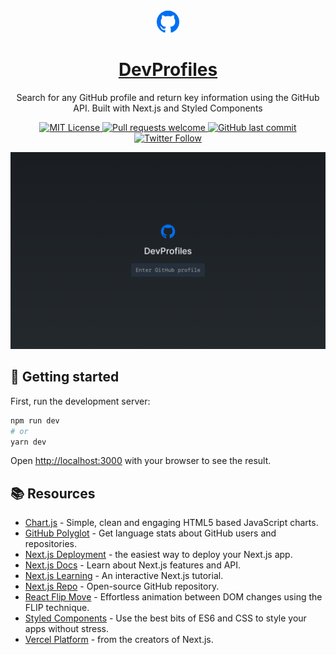 <div align="center">
  <img src="static/favicons/apple-touch-icon.png" width="36" height="36" />
  <h1>
    <a href="https://profiles.gattuso.dev" rel="_blank"
      rel="noopener noreferrer nofollow">
      DevProfiles
    </a>
  </h1>
  <p align="center">
    Search for any GitHub profile and return key information using the GitHub API. Built with Next.js and Styled Components
  </p>
  <p align="center">
    <a href="https://github.com/josephgattuso/dev-profiles/blob/main/LICENSE">
      <img alt="MIT License"
        src="https://img.shields.io/badge/license-MIT-green?style=flat-square" />
    </a>
    <a href="https://github.com/josephgattuso/dev-profiles/pulls">
      <img alt="Pull requests welcome"
        src="https://img.shields.io/badge/PRs-welcome-blue.svg?style=flat-square" />
    </a>
    <a href="https://github.com/josephgattuso/dev-profiles/commits/main">
      <img alt="GitHub last commit"
        src="https://img.shields.io/github/last-commit/josephgattuso/dev-profiles?style=flat-square" />
    </a>
    <a target="_blank"
      href="https://twitter.com/intent/follow?screen_name=joeetuso">
      <img alt="Twitter Follow"
        src="https://img.shields.io/twitter/follow/joeetuso?style=flat-square" />
    </a>
  </p>
</div>

![cover](static/og.png)

## 🚀 Getting started

First, run the development server:

```sh
npm run dev
# or
yarn dev
```

Open [http://localhost:3000](http://localhost:3000) with your browser to see the result.

## 📚 Resources

- [Chart.js](https://www.chartjs.org/) - Simple, clean and engaging HTML5 based JavaScript charts.
- [GitHub Polyglot](https://github.com/IonicaBizau/node-gh-polyglot) - Get language stats about GitHub users and repositories.
- [Next.js Deployment](https://nextjs.org/docs/deployment) - the easiest way to deploy your Next.js app.
- [Next.js Docs](https://nextjs.org/docs) - Learn about Next.js features and API.
- [Next.js Learning](https://nextjs.org/learn) - An interactive Next.js tutorial.
- [Next.js Repo](https://github.com/vercel/next.js/) - Open-source GitHub repository.
- [React Flip Move](https://github.com/joshwcomeau/react-flip-move) - Effortless animation between DOM changes using the FLIP technique.
- [Styled Components](https://styled-components.com/) - Use the best bits of ES6 and CSS to style your apps without stress.
- [Vercel Platform](https://vercel.com) - from the creators of Next.js.
